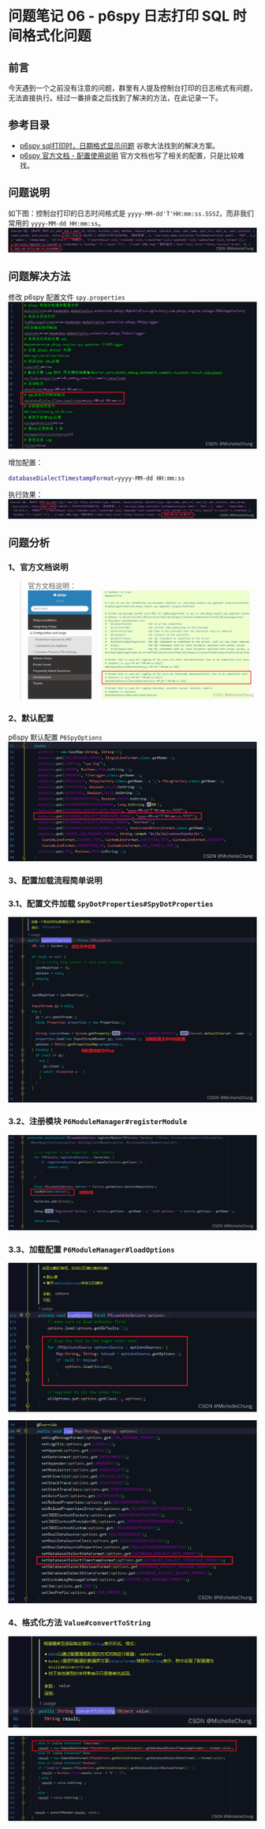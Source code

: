 # 问题笔记 06 - p6spy 日志打印 SQL 时间格式化问题

## 前言
今天遇到一个之前没有注意的问题，群里有人提及控制台打印的日志格式有问题，无法直接执行。经过一番排查之后找到了解决的方法，在此记录一下。
## 参考目录
- [p6spy sql打印时，日期格式显示问题](https://segmentfault.com/q/1010000020263100)
  谷歌大法找到的解决方案。
- [p6spy 官方文档 - 配置使用说明](https://p6spy.readthedocs.io/en/latest/configandusage.html)
  官方文档也写了相关的配置，只是比较难找。

## 问题说明
如下图：控制台打印的日志时间格式是 `yyyy-MM-dd'T'HH:mm:ss.SSSZ`，而非我们常用的 `yyyy-MM-dd HH:mm:ss`。
![在这里插入图片描述](img06/c13deff38bb24e5ea2f73f0f4c7cf0dc.jpeg)
## 问题解决方法
修改 p6spy 配置文件 `spy.properties`
![在这里插入图片描述](img06/2a539fccf2504f56b5892d8c8ec92b89.png)

增加配置：

```bash
databaseDialectTimestampFormat=yyyy-MM-dd HH:mm:ss
```
执行效果：<br>
![在这里插入图片描述](img06/2ae2d58a8f17402289c7793ce5696607.png)
## 问题分析
### 1、官方文档说明

> 官方文档说明：<br>
> ![在这里插入图片描述](img06/a97e55b981974352858d1964f0af888b.png)
### 2、默认配置
p6spy 默认配置 `P6SpyOptions`<br>
![在这里插入图片描述](img06/1c17bbe74c71470b8dee752e51f5459a.png)
### 3、配置加载流程简单说明
### 3.1、配置文件加载 `SpyDotProperties#SpyDotProperties`
![在这里插入图片描述](img06/98d64c4a78664d3f911ef2a5043866e9.png)
### 3.2、注册模块 `P6ModuleManager#registerModule`
![在这里插入图片描述](img06/6433422245004465b99a50c35616f4d7.png)
### 3.3、加载配置 `P6ModuleManager#loadOptions`
![在这里插入图片描述](img06/21a5ba0fd481476eb2c868bfc6e682a6.png)

![在这里插入图片描述](img06/746d1e06fd124205bbae97ef783f5016.png)

### 4、格式化方法 `Value#convertToString`
![在这里插入图片描述](img06/a758e9e1ae304cd9b02aa68cab58470f.png)

![在这里插入图片描述](img06/0e9d51d4e8134121846c428de39d80bb.png)
